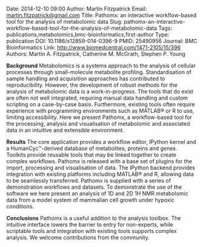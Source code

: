 Date: 2014-12-10 09:00
Author: Martin Fitzpatrick
Email: martin.fitzpatrick@gmail.com
Title: Pathomx: an interactive workflow-based tool for the analysis of metabolomic data
Slug: pathomx-an-interactive-workflow-based-tool-for-the-analysis-of-metabolomic-data
Tags: publications,metabolomics,bmc-bioinformatics,first-author
Type: publication
DOI: 10.1186/s12859-014-0396-9
PMID: 25490956
Journal: BMC Bioinformatics
Link: http://www.biomedcentral.com/1471-2105/15/396
Authors: Martin A. Fitzpatrick, Catherine M. McGrath, Stephen P. Young

**Background** Metabolomics is a systems approach to the analysis of
cellular processes through small-molecule metabolite profiling.
Standardisation of sample handling and acquisition approaches has
contributed to reproducibility. However, the development of robust
methods for the analysis of metabolomic data is a work-in-progress. The
tools that do exist are often not well integrated, requiring manual data
handling and custom scripting on a case-by-case basis. Furthermore,
existing tools often require experience with programming environments
such as MATLAB® or R to use, limiting accessibility. Here we present
Pathomx, a workflow-based tool for the processing, analysis and
visualisation of metabolomic and associated data in an intuitive and
extensible environment.

**Results** The core application provides a workflow editor, IPython
kernel and a HumanCyc™-derived database of metabolites, proteins and
genes. Toolkits provide reusable tools that may be linked together to
create complex workflows. Pathomx is released with a base set of plugins
for the import, processing and visualisation of data. The IPython
backend provides integration with existing platforms including MATLAB®
and R, allowing data to be seamlessly transferred. Pathomx is supplied
with a series of demonstration workflows and datasets. To demonstrate
the use of the software we here present an analysis of 1D and 2D 1H NMR
metabolomic data from a model system of mammalian cell growth under
hypoxic conditions.

**Conclusions** Pathomx is a useful addition to the analysis toolbox.
The intuitive interface lowers the barrier to entry for non-experts,
while scriptable tools and integration with existing tools supports
complex analysis. We welcome contributions from the community.
